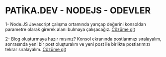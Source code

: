 # PATİKA.DEV - NODEJS - ODEVLER

1-  Node.JS Javascript çalışma ortamında yarıçap değerini konsoldan parametre olarak girerek alanı bulmaya çalışacağız. [Çözüme git](./NODEJS-ODEVLER/odev1/circle-area/main.js)

2- Blog oluşturmaya hazır mısınız? Konsol ekranında postlarımızı sıralayalım, sonrasında yeni bir post oluşturalım ve yeni post ile birlikte postlarımızı tekrar sıralayalım. [Çözüme git](./NODEJS-ODEVLER/odev2/main.js)